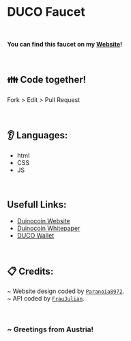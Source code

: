 # DUCO Faucet

<br>

**You can find this faucet on my [Website](https://faucet.fraujulian.xyz)!**

<br>

## 👪 Code together!
Fork > Edit > Pull Request

<br>

## 👂 Languages:
- html
- CSS
- JS

<br>

## Usefull Links:
- [Duinocoin Website](https://duinocoin.com/)
- [Duinocoin Whitepaper](https://github.com/revoxhere/duino-coin/blob/gh-pages/assets/whitepaper.pdf)
- [DUCO Wallet](https://wallet.duinocoin.com/)

<br>

## 📋 Credits:
~ Website design coded by [`Paranoia8972`](https://github.com/Paranoia8972). <br>
~ API coded by [`FrauJulian`](https://github.com/FrauJulian). <br>

<br>

### ~ Greetings from Austria!
